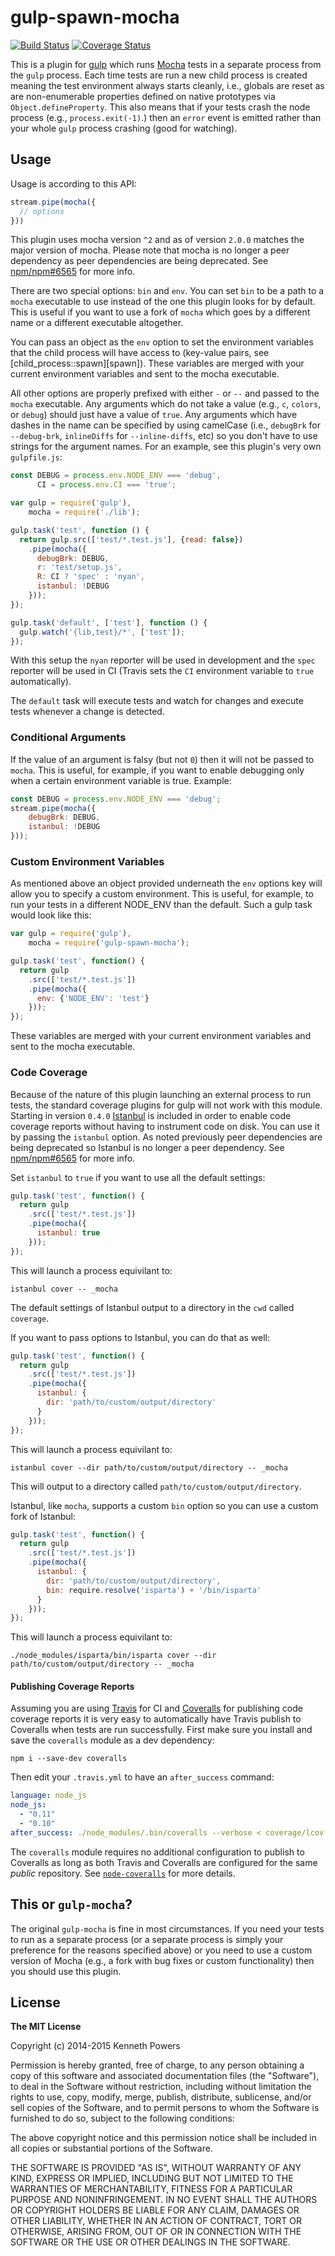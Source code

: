 # gulp-spawn-mocha

[![Build Status](https://travis-ci.org/KenPowers/gulp-spawn-mocha.png?branch=master)](https://travis-ci.org/KenPowers/gulp-spawn-mocha) [![Coverage Status](https://coveralls.io/repos/KenPowers/gulp-spawn-mocha/badge.png)](https://coveralls.io/r/KenPowers/gulp-spawn-mocha)

This is a plugin for [gulp][gulp] which runs [Mocha][mocha] tests in a
separate process from the `gulp` process. Each time tests are run a new child
process is created meaning the test environment always starts cleanly, i.e.,
globals are reset as are non-enumerable properties defined on native
prototypes via `Object.defineProperty`. This also means that if your tests
crash the node process (e.g., `process.exit(-1)`.) then an `error` event is
emitted rather than your whole `gulp` process crashing (good for watching).

## Usage

Usage is according to this API:

```javascript
stream.pipe(mocha({
  // options
}))
```

This plugin uses mocha version `^2` and as of version `2.0.0` matches the
major version of mocha. Please note that mocha is no longer a peer dependency
as peer dependencies are being deprecated. See [npm/npm#6565][npm] for more
info.

There are two special options: `bin` and `env`. You can set `bin` to be a path
to a `mocha` executable to use instead of the one this plugin looks for by
default. This is useful if you want to use a fork of `mocha` which goes by a
different name or a different executable altogether.

You can pass an object as the `env` option to set the environment variables
that the child process will have access to (key-value pairs, see
[child_process::spawn][spawn]). These variables are merged with your current
environment variables and sent to the mocha executable.

All other options are properly prefixed with either `-` or `--` and passed to
the `mocha` executable. Any arguments which do not take a value (e.g., `c`,
`colors`, or `debug`) should just have a value of `true`. Any arguments which
have dashes in the name can be specified by using camelCase (i.e., `debugBrk`
for `--debug-brk`, `inlineDiffs` for `--inline-diffs`, etc) so you don't have
to use strings for the argument names. For an example, see this plugin's very
own `gulpfile.js`:

```javascript
const DEBUG = process.env.NODE_ENV === 'debug',
      CI = process.env.CI === 'true';

var gulp = require('gulp'),
    mocha = require('./lib');

gulp.task('test', function () {
  return gulp.src(['test/*.test.js'], {read: false})
    .pipe(mocha({
      debugBrk: DEBUG,
      r: 'test/setup.js',
      R: CI ? 'spec' : 'nyan',
      istanbul: !DEBUG
    }));
});

gulp.task('default', ['test'], function () {
  gulp.watch('{lib,test}/*', ['test']);
});
```

With this setup the `nyan` reporter will be used in development and the `spec`
reporter will be used in CI (Travis sets the `CI` environment variable to
`true` automatically).

The `default` task will execute tests and watch for changes and execute tests
whenever a change is detected.

### Conditional Arguments

If the value of an argument is falsy (but not `0`) then it will not be passed
to `mocha`. This is useful, for example, if you want to enable debugging only
when a certain environment variable is true. Example:

```javascript
const DEBUG = process.env.NODE_ENV === 'debug';
stream.pipe(mocha({
    debugBrk: DEBUG,
    istanbul: !DEBUG
}));
```

### Custom Environment Variables

As mentioned above an object provided underneath the `env` options key will
allow you to specify a custom environment. This is useful, for example, to run
your tests in a different NODE_ENV than the default. Such a gulp task would
look like this:

```javascript
var gulp = require('gulp'),
    mocha = require('gulp-spawn-mocha');

gulp.task('test', function() {
  return gulp
    .src(['test/*.test.js'])
    .pipe(mocha({
      env: {'NODE_ENV': 'test'}
    }));
});
```

These variables are merged with your current environment variables and sent to
the mocha executable.

### Code Coverage

Because of the nature of this plugin launching an external process to run
tests, the standard coverage plugins for gulp will not work with this module.
Starting in version `0.4.0` [Istanbul][ist] is included in order to enable
code coverage reports without having to instrument code on disk. You can use
it by passing the `istanbul` option. As noted previously peer dependencies are
being deprecated so Istanbul is no longer a peer dependency. See
[npm/npm#6565][npm] for more info.

Set `istanbul` to `true` if you want to use all the default settings:

```javascript
gulp.task('test', function() {
  return gulp
    .src(['test/*.test.js'])
    .pipe(mocha({
      istanbul: true
    }));
});
```

This will launch a process equivilant to:

```
istanbul cover -- _mocha
```

The default settings of Istanbul output to a directory in the `cwd` called
`coverage`.

If you want to pass options to Istanbul, you can do that as well:

```javascript
gulp.task('test', function() {
  return gulp
    .src(['test/*.test.js'])
    .pipe(mocha({
      istanbul: {
        dir: 'path/to/custom/output/directory'
      }
    }));
});
```

This will launch a process equivilant to:

```
istanbul cover --dir path/to/custom/output/directory -- _mocha
```

This will output to a directory called `path/to/custom/output/directory`.

Istanbul, like `mocha`, supports a custom `bin` option so you can use a custom
fork of Istanbul:

```javascript
gulp.task('test', function() {
  return gulp
    .src(['test/*.test.js'])
    .pipe(mocha({
      istanbul: {
        dir: 'path/to/custom/output/directory',
        bin: require.resolve('isparta') + '/bin/isparta'
      }
    }));
});
```

This will launch a process equivilant to:

```
./node_modules/isparta/bin/isparta cover --dir path/to/custom/output/directory -- _mocha
```

#### Publishing Coverage Reports

Assuming you are using [Travis][travis] for CI and [Coveralls][coveralls] for
publishing code coverage reports it is very easy to automatically have Travis
publish to Coveralls when tests are run successfully. First make sure you
install and save the `coveralls` module as a dev dependency:

```
npm i --save-dev coveralls
```

Then edit your `.travis.yml` to have an `after_success` command:

```yaml
language: node_js
node_js:
  - "0.11"
  - "0.10"
after_success: ./node_modules/.bin/coveralls --verbose < coverage/lcov.info
```

The `coveralls` module requires no additional configuration to publish to
Coveralls as long as both Travis and Coveralls are configured for the same
*public* repository. See [`node-coveralls`][ncov] for more details.

## This or `gulp-mocha`?

The original `gulp-mocha` is fine in most circumstances. If you need your
tests to run as a separate process (or a separate process is simply your
preference for the reasons specified above) or you need to use a custom
version of Mocha (e.g., a fork with bug fixes or custom functionality) then
you should use this plugin.

## License

**The MIT License**

Copyright (c) 2014-2015 Kenneth Powers

Permission is hereby granted, free of charge, to any person obtaining a copy
of this software and associated documentation files (the "Software"), to deal
in the Software without restriction, including without limitation the rights
to use, copy, modify, merge, publish, distribute, sublicense, and/or sell
copies of the Software, and to permit persons to whom the Software is
furnished to do so, subject to the following conditions:

The above copyright notice and this permission notice shall be included in all
copies or substantial portions of the Software.

THE SOFTWARE IS PROVIDED "AS IS", WITHOUT WARRANTY OF ANY KIND, EXPRESS OR
IMPLIED, INCLUDING BUT NOT LIMITED TO THE WARRANTIES OF MERCHANTABILITY,
FITNESS FOR A PARTICULAR PURPOSE AND NONINFRINGEMENT. IN NO EVENT SHALL THE
AUTHORS OR COPYRIGHT HOLDERS BE LIABLE FOR ANY CLAIM, DAMAGES OR OTHER
LIABILITY, WHETHER IN AN ACTION OF CONTRACT, TORT OR OTHERWISE, ARISING FROM,
OUT OF OR IN CONNECTION WITH THE SOFTWARE OR THE USE OR OTHER DEALINGS IN THE
SOFTWARE.

  [gulp]: http://gulpjs.com/ "gulp.js"
  [mocha]: http://mochajs.org/ "Mocha"
  [fork]: http://nodejs.org/api/child_process.html#child_process_child_process_fork_modulepath_args_options "child_process::fork"
  [ist]: https://github.com/gotwarlost/istanbul "Istanbul"
  [travis]: https://travis-ci.org/ "Travis CI"
  [coveralls]: https://coveralls.io/ "Coveralls"
  [ncov]: https://github.com/cainus/node-coveralls "node-coveralls"
  [npm]: https://github.com/npm/npm/issues/6565
